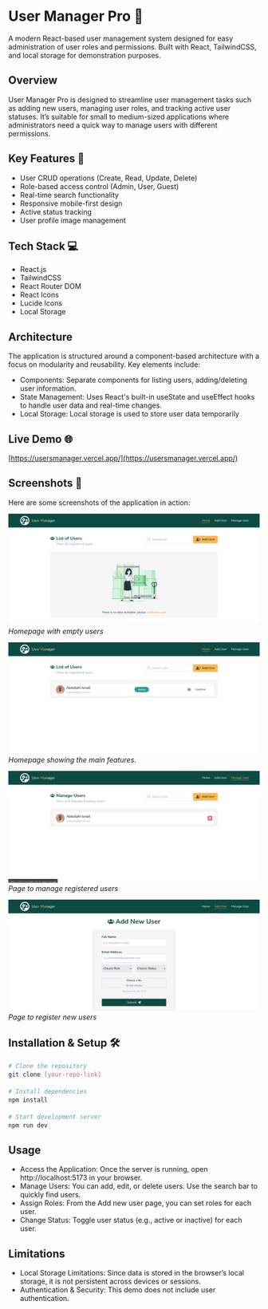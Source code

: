 # User Manager Pro 👥

A modern React-based user management system designed for easy administration of user roles and permissions. Built with React, TailwindCSS, and local storage for demonstration purposes.

## Overview

User Manager Pro is designed to streamline user management tasks such as adding new users, managing user roles, and tracking active user statuses. It’s suitable for small to medium-sized applications where administrators need a quick way to manage users with different permissions.

## Key Features 🚀

- User CRUD operations (Create, Read, Update, Delete)
- Role-based access control (Admin, User, Guest)
- Real-time search functionality
- Responsive mobile-first design
- Active status tracking
- User profile image management

## Tech Stack 💻

- React.js
- TailwindCSS
- React Router DOM
- React Icons
- Lucide Icons
- Local Storage

## Architecture

The application is structured around a component-based architecture with a focus on modularity and reusability. Key elements include:

- Components: Separate components for listing users, adding/deleting user information.
- State Management: Uses React's built-in useState and useEffect hooks to handle user data and real-time changes.
- Local Storage: Local storage is used to store user data temporarily

## Live Demo 🌐

[https://usersmanager.vercel.app/](https://usersmanager.vercel.app/)

## Screenshots 📸

Here are some screenshots of the application in action:

![Empty Homepage Screenshot](/src/assets/emptyhome.png)
_Homepage with empty users_

![Homepage Screenshot](/src/assets/home.png)
_Homepage showing the main features._

![Manage User Screenshot](/src/assets/manage.png)
_Page to manage registered users_

![Add User Screenshot](/src/assets/adduser.png)
_Page to register new users_

## Installation & Setup 🛠️

```bash
# Clone the repository
git clone [your-repo-link]

# Install dependencies
npm install

# Start development server
npm run dev
```

## Usage

- Access the Application: Once the server is running, open http://localhost:5173 in your browser.
- Manage Users: You can add, edit, or delete users. Use the search bar to quickly find users.
- Assign Roles: From the Add new user page, you can set roles for each user.
- Change Status: Toggle user status (e.g., active or inactive) for each user.

## Limitations

- Local Storage Limitations: Since data is stored in the browser’s local storage, it is not persistent across devices or sessions.
- Authentication & Security: This demo does not include user authentication.
